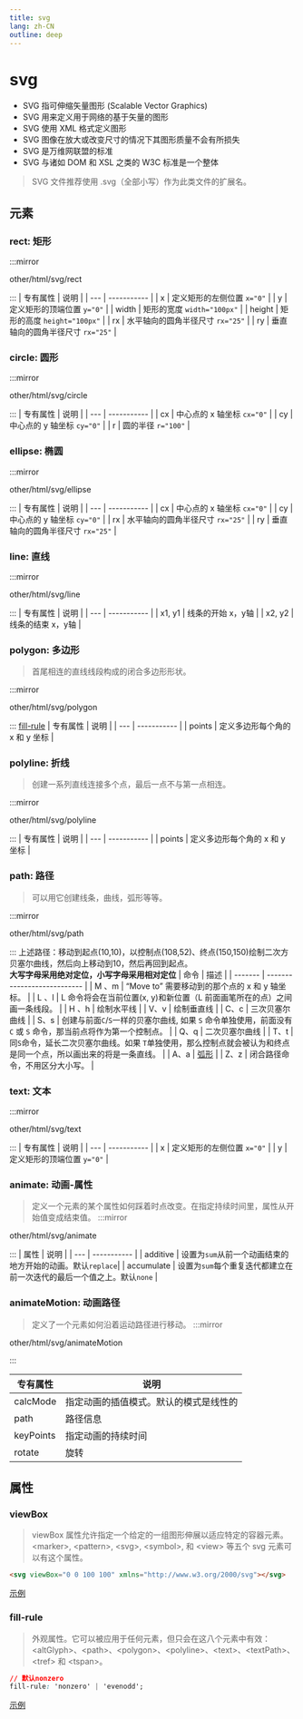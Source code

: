 ```yaml
---
title: svg
lang: zh-CN
outline: deep
---
```


# svg
* SVG 指可伸缩矢量图形 (Scalable Vector Graphics)
* SVG 用来定义用于网络的基于矢量的图形
* SVG 使用 XML 格式定义图形
* SVG 图像在放大或改变尺寸的情况下其图形质量不会有所损失
* SVG 是万维网联盟的标准
* SVG 与诸如 DOM 和 XSL 之类的 W3C 标准是一个整体
>SVG 文件推荐使用 .svg（全部小写）作为此类文件的扩展名。

## 元素
### rect: 矩形

:::mirror

other/html/svg/rect

:::
| 专有属性 | 说明 |
| --- | ----------- |
|  x  | 定义矩形的左侧位置 `x="0"` |
|  y | 定义矩形的顶端位置 `y="0"` |
|  width | 矩形的宽度 `width="100px"` |
|  height | 矩形的高度 `height="100px"` |
|  rx | 水平轴向的圆角半径尺寸 `rx="25"` |
|  ry | 垂直轴向的圆角半径尺寸 `rx="25"` |
### circle: 圆形

:::mirror

other/html/svg/circle

:::
| 专有属性 | 说明 |
| --- | ----------- |
|  cx  | 中心点的 x 轴坐标 `cx="0"` |
|  cy | 中心点的 y 轴坐标 `cy="0"` |
|  r | 圆的半径 `r="100"` |
### ellipse: 椭圆

:::mirror

other/html/svg/ellipse

:::
| 专有属性 | 说明 |
| --- | ----------- |
|  cx  | 中心点的 x 轴坐标 `cx="0"` |
|  cy | 中心点的 y 轴坐标 `cy="0"` |
|  rx | 水平轴向的圆角半径尺寸 `rx="25"` |
|  ry | 垂直轴向的圆角半径尺寸 `rx="25"` |
### line: 直线
:::mirror

other/html/svg/line

:::
| 专有属性 | 说明 |
| --- | ----------- |
|  x1, y1 | 线条的开始 x，y轴 |
|  x2, y2 | 线条的结束 x，y轴 |
### polygon: 多边形
> 首尾相连的直线线段构成的闭合多边形形状。

:::mirror

other/html/svg/polygon

:::
[fill-rule](#fill-rule)
| 专有属性 | 说明 |
| --- | ----------- |
|  points | 定义多边形每个角的 x 和 y 坐标 |
### polyline: 折线
> 创建一系列直线连接多个点，最后一点不与第一点相连。

:::mirror

other/html/svg/polyline

:::
| 专有属性 | 说明 |
| --- | ----------- |
|  points | 定义多边形每个角的 x 和 y 坐标 |
### path: 路径
> 可以用它创建线条，曲线，弧形等等。

:::mirror

other/html/svg/path

:::
上述路径：移动到起点(10,10)，以控制点(108,52)、终点(150,150)绘制二次方贝塞尔曲线，然后向上移动到10，然后再回到起点。<br>
**大写字母采用绝对定位，小写字母采用相对定位**
|  命令   | 描述                |
| ------- | --------------------------- |
| M 、m | “Move to” 需要移动到的那个点的 x 和 y 轴坐标。 |
| L 、l | L 命令将会在当前位置(x, y)和新位置（L 前面画笔所在的点）之间画一条线段。 |
| H 、h | 绘制水平线 |
| V、v | 绘制垂直线 |
| C、c | 三次贝塞尔曲线 |
| S、s | 创建与前面`C`/`S`一样的贝塞尔曲线, 如果 `S` 命令单独使用，前面没有 `C` 或 `S` 命令，那当前点将作为第一个控制点。 |
| Q、q | 二次贝塞尔曲线 |
| T、t | 同`S`命令，延长二次贝塞尔曲线。如果 `T`单独使用，那么控制点就会被认为和终点是同一个点，所以画出来的将是一条直线。 |
| A、a | [弧形](https://developer.mozilla.org/zh-CN/docs/Web/SVG/Tutorial/Paths) |
| Z、z | 闭合路径命令，不用区分大小写。 |
### text: 文本

:::mirror

other/html/svg/text

:::
| 专有属性 | 说明 |
| --- | ----------- |
|  x  | 定义矩形的左侧位置 `x="0"` |
|  y | 定义矩形的顶端位置 `y="0"` |
### animate: 动画-属性
> 定义一个元素的某个属性如何踩着时点改变。在指定持续时间里，属性从开始值变成结束值。
:::mirror

other/html/svg/animate

:::
| 属性 | 说明 |
| --- | ----------- |
| additive | 设置为`sum`从前一个动画结束的地方开始的动画。默认`replace`|
|  accumulate  | 设置为`sum`每个重复迭代都建立在前一次迭代的最后一个值之上。默认`none` |
### animateMotion: 动画路径
> 定义了一个元素如何沿着运动路径进行移动。
:::mirror

other/html/svg/animateMotion

:::

| 专有属性 | 说明 |
| ---- | ----------------- |
| calcMode | 指定动画的插值模式。默认的模式是线性的 |
| path | 路径信息 |
| keyPoints | 指定动画的持续时间 |
| rotate | 旋转 |

## 属性
### viewBox
> viewBox 属性允许指定一个给定的一组图形伸展以适应特定的容器元素。\<marker\>, \<pattern\>, \<svg\>, \<symbol\>, 和 \<view\> 等五个 svg 元素可以有这个属性。
```html
<svg viewBox="0 0 100 100" xmlns="http://www.w3.org/2000/svg"></svg>
```
[示例](#polygon-多边形)
### fill-rule
> 外观属性。它可以被应用于任何元素，但只会在这八个元素中有效：\<altGlyph\>、\<path\>、\<polygon\>、\<polyline\>、\<text\>、\<textPath\>、\<tref\> 和 \<tspan\>。

```css
// 默认nonzero
fill-rule: 'nonzero' | 'evenodd';
```
[示例](#polygon-多边形)